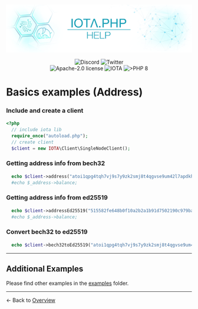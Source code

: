 ![IOTA.php](./images/IOTA_PHP_Banner_Interact_Help.png)

<p style="text-align:center;">
  <a href="https://discord.iota.org/" style="text-decoration:none;"><img src="https://img.shields.io/badge/Discord-9cf.svg?style=social&logo=discord" alt="Discord"></a>
  <a href="https://twitter.com/IOTAphp/" style="text-decoration:none;"><img src="https://img.shields.io/badge/Twitter-9cf.svg?style=social&logo=twitter" alt="Twitter"></a>
  <br>
  <a href="https://github.com/iota-community/iota.php/LICENSE" style="text-decoration:none;"><img src="https://img.shields.io/badge/license-Apache--2.0-green?style=flat-square" alt="Apache-2.0 license"></a>
  <a href="https://www.iota.org/" style="text-decoration:none;"><img src="https://img.shields.io/badge/IOTA-lightgrey?style=flat&logo=iota" alt="IOTA"></a>
  <a href="https://www.php.net/" style="text-decoration:none;"><img src="https://img.shields.io/badge/PHP->= 8.x-blue?style=flat-square" alt=">PHP 8"></a>
</p>

# Basics examples (Address)

### Include and create a client

```php
<?php
  // include iota lib
  require_once("autoload.php");
  // create client
  $client = new IOTA\Client\SingleNodeClient();
```

### Getting address info from bech32

```php
  echo $client->address("atoi1qpg4tqh7vj9s7y9zk2smj8t4qgvse9um42l7apdkhw6syp5ju4w3vet6gtj");
  #echo $_address->balance;
```

### Getting address info from ed25519

```php
  echo $client->addressEd25519("515582fe648b0f10a2b2a1b91d7502190c979baabfee85b6bbb5020692e55d16");
  #echo $_address->balance;
```

### Convert bech32 to ed25519

```php
  echo $client->bech32toEd25519("atoi1qpg4tqh7vj9s7y9zk2smj8t4qgvse9um42l7apdkhw6syp5ju4w3vet6gtj");
```

<hr>

## Additional Examples

Please find other examples in the [examples](../examples) folder.


___

<- Back to [Overview](000_index.md)